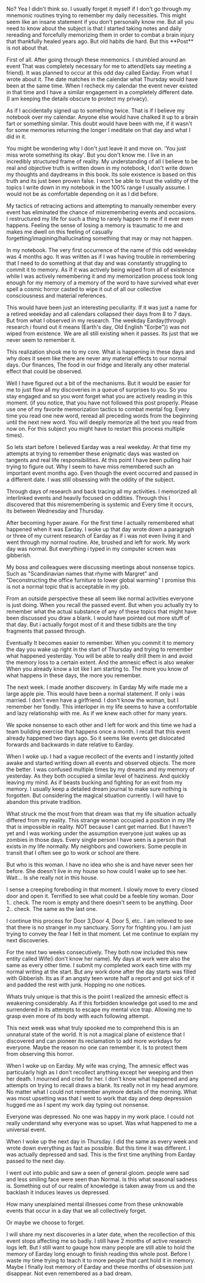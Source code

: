 No? Yea I didn't think so. I usually forget it myself if I don't go through my mnemonic routines trying to remember my daily necessities. This might seem like an insane statement if you don't personally know me. But all you need to know about the subject is that I started taking notes and daily rereading and forcefully memorizing them in order to combat a brain injury that thankfully healed years ago. But old habits die hard. But this \*\*Post\*\* is not about that.

First of all. After going through these mnemonics. I stumbled around an event That was completely necessary for me to attend(lets say meeting a friend). It was planned to occur at this odd day called Earday. From what I wrote about it. The date matches in the calendar what Thursday would have been at the same time. When I recheck my calendar the event never existed in that time and I have a similar engagement in a completely different date. (I am keeping the details obscure to protect my privacy).

As if I accidentally signed up to something twice. That is if I believe my notebook over my calendar. Anyone else would have chalked it up to a brain fart or something similar. This doubt would have been with me, if it wasn't for some memories returning the longer I meditate on that day and what I did in it.

You might be wondering why I don't just leave it and move on. 'You just miss wrote something its okay'. But you don't know me. I live in an incredibly structured frame of reality. My understanding of all I believe to be real and objective truth is written down in my notebook, I don't write down my thoughts and daydreams in this book. Its sole existence is based on this truth and its just been proven false. I won't be able to trust the validity of the topics I write down in my notebook in the 100% range I usually  assume. I would not be as comfortable depending on it as I did before.

My tactics of retracing actions and attempting to manually remember every event has eliminated the chance of misremembering events and occasions. I restructured my life for such a thing to rarely happen to me if it ever even happens. Feeling the sense of losing a memory is traumatic to me and makes me dwell on this feeling of casually forgetting/imagining/hallucinating something that may or may not happen.

In my notebook. The very first occurrence of the name of this odd weekday was 4 months ago. It was written as if I was having trouble in remembering that I need to do something at that day and was constantly struggling to commit it to memory. As if it was actively being wiped from all of existence while I was actively remembering it and my memorization process took long enough for my memory of a memory of the word to have survived what ever spell a cosmic horror casted to wipe it out of all our collective consciousness and material references.

This would have been just an interesting peculiarity. If it was just a name for a retired weekday and all calendars collapsed their days from 8 to 7 days. But from what I observed in my research. The weekday Earday(through research i found out it means (Earth's day, Old English "Eorþe")) was not wiped from existence. We are all still existing when it passes. Its just that we never seem to remember it.

This realization shook me to my core. What is happening in these days and why does it seem like there are never any material effects to our normal days. Our finances, The food in our fridge and literally any other material effect that could be observed.

Well I have figured out a bit of the mechanisms. But it would be easier for me to just flow all my discoveries in a queue of surprises to you. So you stay engaged and so you wont forget what you are actively reading in this moment. (if you notice, that you have not followed this post properly. Please use one of my favorite memorization tactics to combat mental fog. Every time you read one new word, reread all preceding words from the beginning until the next new word. You will deeply memorize all the text you read from now on. For this subject you might have to restart this process multiple times).

So lets start before I believed Earday was a real weekday. At that time my attempts at trying to remember these enigmatic days was wasted on tangents and real life responsibilities. At this point I have been pulling hair trying to figure out. Why I seem to have miss remembered such an important event months ago. Even though the event occurred and passed in a different date. I was still obsessing with the oddity of the subject.

Through days of research and back tracing all my activities. I memorized all interlinked events and heavily focused on oddities. Through this I discovered that this misremembering is systemic and Every time it occurs, its between Wednesday and Thursday.

After becoming hyper aware. For the first time I actually remembered what happened when it was Earday. I woke up that day wrote down a paragraph or three of my current research of Earday as if i was not even living it and went through my normal routine. Ate, brushed and left for work. My work day was normal. But everything i typed in my computer screen was gibberish.

My boss and colleagues were discussing meetings about nonsense topics. Such as "Scandinavian names that rhyme with Margret"  and "Deconstructing the office furniture to lower global warming" I promise this is not a normal topic that is acceptable in my job.

From an outside perspective these all seem like normal activities everyone is just doing. When you recall the passed event. But when you actually try to remember what the actual substance of any of these topics that might have been discussed you draw a blank. I would have pointed out more stuff of that day. But i actually forgot most of it and these tidbits are the tiny fragments that passed through.

Eventually It becomes easier to remember. When you commit it to memory the day you wake up right in the start of Thursday and trying to remember what happened yesterday. You will be able to really drill them in and avoid the memory loss to a certain extent. And the amnesic effect is also weaker When you already know a lot like I am starting to. The more you know of what happens in these days, the more you remember.

The next week. I made another discovery. In Earday My wife made me a large apple pie. This would have been a normal statement. If only i was married. I don't even have a girlfriend. I don't know the woman, but I remember her fondly. This interloper in my life seems to have a comfortable and lazy relationship with me. As if we knew each other for many years.

We spoke nonsense to each other and I left for work and this time we had a team building exercise that happens once a month. I recall that this event already happened two days ago. So it seems like events get dislocated forwards and backwards in date relative to Earday.

When I woke up. I had a vague recollect of the events and I instantly jolted awake and started writing down all events and observed objects. The more the better. I was confused multiple times by my dreams and my memory of yesterday. As they both occupied a similar level of haziness. And quickly leaving my mind. As if beasts bucking and fighting for an exit from my memory. I usually keep a detailed dream journal to make sure nothing is forgotten. But considering the magical situation currently. I will have to abandon this private tradition.

What struck me the most from that dream was that my life situation actually differed from my reality. This strange woman occupied a position in my life that is impossible in reality. NOT because I cant get married. But I haven't yet and I was working under the assumption everyone just wakes up as zombies in those days. Every single person I have seen is a person that exists in my life normally. My neighbors and coworkers. Some people in transit that I often see go to work or school are there.

But who is this woman. I have no idea who she is and have never seen her before. She doesn't live in my house so how could I wake up to see her. Wait... Is she really not in this house.

I sense a creeping foreboding in that moment. I slowly move to every closed door and open it. Terrified to see what could be a feeble tiny woman. Door 1.. check. The room is empty and there doesn't seem to be anything. Door 2.. check. The same as the last one.

I continue this process for Door 3,Door 4, Door 5, etc.. I am relieved to see that there is no stranger in my sanctuary. Sorry for frighting you. I am just trying to convey the fear I felt in that moment. Let me continue to explain my next discoveries.

For the next two weeks consecutively. They both now included this new entity called Wife(i don't know her name). My days at work were also the same as every other time. I submit my completed work each time with my normal writing at the start. But any work done after the day starts was filled with Gibberish. Its as if an angsty teen wrote half a report and got sick of it and padded the rest with junk. Hopping no one notices.

Whats truly unique is that this is the point I realized the amnesic effect is weakening considerably. As if this forbidden knowledge got used to me and surrendered in its attempts to escape my mental vice trap. Allowing me to grasp even more of its body with each following attempt.

This next week was what truly spooked me to comprehend this is an unnatural state of the world. It is not a magical plane of existence that I discovered and can pioneer its reclamation to add more workdays for everyone. Maybe the reason no one can remember it. Is to protect them from observing this horror.

When I woke up on Earday. My wife was crying, The amnesic effect was particularly high as I don't recollect anything except her weeping and then her death. I mourned and cried for her. I don't know what happened and any attempts on trying to recall draws a blank. Its really not in my head anymore. No matter what I could not remember anymore details of the morning. What was most upsetting was that I went to work that day and deep depression hugged me as I spent my work day typing out nonsense.

Everyone was depressed. No one was happy in my work place. I could not really understand why everyone was so upset. Was what happened to me a universal event.

When I woke up the next day in Thursday. I did the same as every week and wrote down everything as fast as possible. But this time it was different. I was actually depressed and sad. This is the first time anything from Earday passed to the next day.

I went out into public and saw a seen of general gloom. people were sad and less smiling face were seen than Normal. Is this what seasonal sadness is. Something out of our realm of knowledge is taken away from us and the backlash it induces leaves us depressed.

How many unexplained mental illnesses come from these unknowable events that occur in a day that we all collectively forget.

Or maybe we choose to forget.

I will share my next discoveries in a later date, when the recollection of this event stops affecting me so badly. I still have 2 months of active research logs left. But I still want to gauge how many people are still able to hold the memory of Earday long enough to finish reading this whole post. Before I waste my time trying to teach it to more people that cant hold it in memory. Maybe I finally lost memory of Earday and these months of obsession just disappear.  Not even remembered as a bad dream.